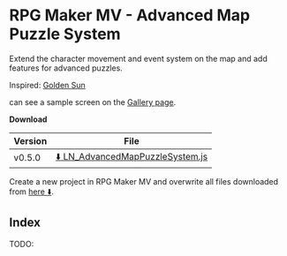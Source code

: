 RPG Maker MV - Advanced Map Puzzle System
====================

Extend the character movement and event system on the map and add features for advanced puzzles.

Inspired: [Golden Sun](https://en.wikipedia.org/wiki/Golden_Sun)

can see a sample screen on the [Gallery page](docs/Gallery.md).

**Download**

| Version | File |
|---------|------|
| v0.5.0  | [:arrow_down: LN_AdvancedMapPuzzleSystem.js](https://raw.githubusercontent.com/lriki/LN_AdvancedMapPuzzleSystem/master/js/plugins/LN_AdvancedMapPuzzleSystem.js) |

Create a new project in RPG Maker MV and overwrite all files downloaded from [here :arrow_down:](https://github.com/lriki/LN_AdvancedMapPuzzleSystem/archive/master.zip).


Index
----------

TODO:


